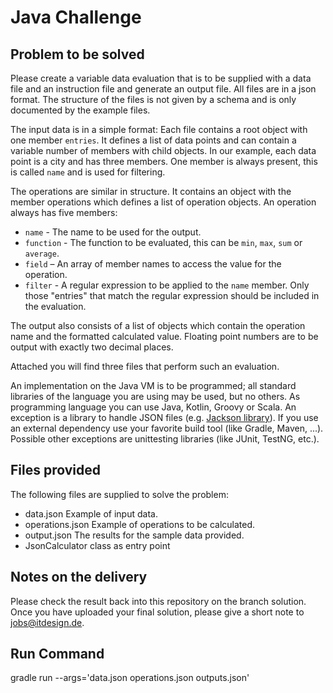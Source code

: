 # Java Challenge

## Problem to be solved

Please create a variable data evaluation that is to be supplied with a data file and an instruction file and generate an output file. All files are in a json format. 
The structure of the files is not given by a schema and is only documented by the example files.

The input data is in a simple format: Each file contains a root object with one member `entries`. It defines a list of data points and can contain a variable number of members with child objects.
In our example, each data point is a city and has three members. One member is always present, this is called `name` and is used for filtering.

The operations are similar in structure. It contains an object with the member operations which defines a list of operation objects.
An operation always has five members:
- `name` - The name to be used for the output.
- `function` - The function to be evaluated, this can be `min`, `max`, `sum` or `average`.
- `field` – An array of member names to access the value for the operation.
- `filter` - A regular expression to be applied to the `name` member. Only those "entries" that match the regular expression should be included in the evaluation.

The output also consists of a list of objects which contain the operation name and the formatted calculated value. 
Floating point numbers are to be output with exactly two decimal places.

Attached you will find three files that perform such an evaluation.

An implementation on the Java VM is to be programmed; all standard libraries of the language you are using may be used, but no others.
As programming language you can use Java, Kotlin, Groovy or Scala.
An exception is a library to handle JSON files (e.g. [Jackson library](https://github.com/FasterXML/jackson-databind)).
If you use an external dependency use your favorite build tool (like Gradle, Maven, ...).
Possible other exceptions are unittesting libraries (like JUnit, TestNG, etc.).

## Files provided

The following files are supplied to solve the problem:

- data.json Example of input data.
- operations.json Example of operations to be calculated.
- output.json The results for the sample data provided.
- JsonCalculator class as entry point

## Notes on the delivery

Please check the result back into this repository on the branch solution. Once you have uploaded your final solution, please give a short note to jobs@itdesign.de.

## Run Command 

gradle run --args='data.json operations.json outputs.json'